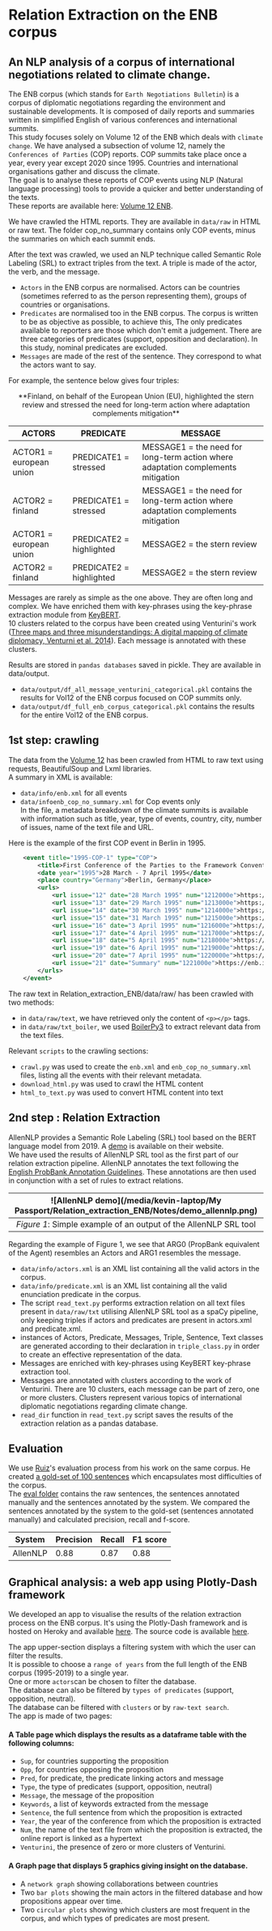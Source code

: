 # Relation Extraction on the ENB corpus
## An NLP analysis of a corpus of international negotiations related to climate change.

The ENB corpus (which stands for `Earth Negotiations Bulletin`) is a corpus of diplomatic negotiations regarding the environment and sustainable developments. It is composed of daily reports and summaries written in simplified English of various conferences and international summits.  
This study focuses solely on Volume 12 of the ENB which deals with `climate change`. We have analysed a subsection of volume 12, namely the `Conferences of Parties` (COP) reports.
COP summits take place once a year, every year except 2020 since 1995. Countries and international organisations gather and discuss the climate.  
The goal is to analyse these reports of COP events using NLP (Natural language processing) tools to provide a quicker and better understanding of the texts.  
These reports are available here: [Volume 12 ENB](https://enb.iisd.org/enb/vol12/).


We have crawled the HTML reports. They are available in `data/raw` in HTML or raw text. The folder cop_no_summary contains only COP events, minus the summaries on which each summit ends.  

After the text was crawled, we used an NLP technique called Semantic Role Labeling (SRL) to extract triples from the text. A triple is made of the actor, the verb, and the message.  
- `Actors` in the ENB corpus are normalised. Actors can be countries (sometimes referred to as the person representing them), groups of countries or organisations.  
- `Predicates` are normalised too in the ENB corpus. The corpus is written to be as objective as possible, to achieve this, The only predicates available to reporters are those which don't emit a judgement. There are three categories of predicates (support, opposition and declaration). In this study, nominal predicates are excluded.  
- `Messages` are made of the rest of the sentence. They correspond to what the actors want to say.  
  
For example, the sentence below gives four triples:  
<p style="text-align: center;">**Finland, on behalf of the European Union (EU), highlighted the stern review and stressed the need for long-term action where adaptation complements mitigation**</p>  

| ACTORS | PREDICATE | MESSAGE |  
| ------ | --------- | ------- |  
| ACTOR1 = european union | PREDICATE1 = stressed | MESSAGE1 = the need for long-term action where adaptation complements mitigation |  
| ACTOR2 = finland | PREDICATE1 = stressed | MESSAGE1 = the need for long-term action where adaptation complements mitigation |  
| ACTOR1 = european union | PREDICATE2 = highlighted | MESSAGE2 = the stern review |  
| ACTOR2 = finland | PREDICATE2 = highlighted | MESSAGE2 = the stern review |  
  
  
Messages are rarely as simple as the one above. They are often long and complex. We have enriched them with key-phrases using the key-phrase extraction module from [KeyBERT](https://github.com/MaartenGr/KeyBERT).  
10 clusters related to the corpus have been created using Venturini's work ([Three maps and three misunderstandings: A digital mapping of climate diplomacy, Venturni et al. 2014](https://journals.sagepub.com/doi/full/10.1177/2053951714543804)). Each message is annotated with these clusters.  

Results are stored in `pandas databases` saved in pickle. They are available in data/output.  
- `data/output/df_all_message_venturini_categorical.pkl` contains the results for Vol12 of the ENB corpus focused on COP summits only.  
- `data/output/df_full_enb_corpus_categorical.pkl` contains the results for the entire Vol12 of the ENB corpus.  


## 1st step: crawling

The data from the [Volume 12](https://enb.iisd.org/enb/vol12/) has been crawled from HTML to raw text using requests, BeautifulSoup and Lxml libraries.  
A summary in XML is available:  
- `data/info/enb.xml` for all events
- `data/infoenb_cop_no_summary.xml` for Cop events only  
In the file, a metadata breakdown of the climate summits is available with information such as title, year, type of events, country, city, number of issues, name of the text file and URL.  


Here is the example of the first COP event in Berlin in 1995.  
```xml
    <event title="1995-COP-1" type="COP">
        <title>First Conference of the Parties to the Framework Convention on Climate Change</title>
        <date year="1995">28 March - 7 April 1995</date>
        <place country="Germany">Berlin, Germany</place>
        <urls>
            <url issue="12" date="28 March 1995" num="1212000e">https://enb.iisd.org//vol12/1212000e.html</url>
            <url issue="13" date="29 March 1995" num="1213000e">https://enb.iisd.org//vol12/1213000e.html</url>
            <url issue="14" date="30 March 1995" num="1214000e">https://enb.iisd.org//vol12/1214000e.html</url>
            <url issue="15" date="31 March 1995" num="1215000e">https://enb.iisd.org//vol12/1215000e.html</url>
            <url issue="16" date="3 April 1995" num="1216000e">https://enb.iisd.org//vol12/1216000e.html</url>
            <url issue="17" date="4 April 1995" num="1217000e">https://enb.iisd.org//vol12/1217000e.html</url>
            <url issue="18" date="5 April 1995" num="1218000e">https://enb.iisd.org//vol12/1218000e.html</url>
            <url issue="19" date="6 April 1995" num="1219000e">https://enb.iisd.org//vol12/1219000e.html</url>
            <url issue="20" date="7 April 1995" num="1220000e">https://enb.iisd.org//vol12/1220000e.html</url>
            <url issue="21" date="Summary" num="1221000e">https://enb.iisd.org//vol12/1221000e.html</url>
        </urls>
    </event>
```

The raw text in Relation_extraction_ENB/data/raw/ has been crawled with two methods:  
- in `data/raw/text`, we have retrieved only the content of ```<p></p>``` tags.  
- in `data/raw/txt_boiler`, we used [BoilerPy3](https://pypi.org/project/boilerpy3/) to extract relevant data from the text files.  

Relevant `scripts` to the crawling sections:  
- `crawl.py` was used to create the `enb.xml` and `enb_cop_no_summary.xml` files, listing all the events with their relevant metadata.  
- `download_html.py` was used to crawl the HTML content  
- `html_to_text.py` was used to convert HTML content into text  


## 2nd step : Relation Extraction
AllenNLP provides a Semantic Role Labeling (SRL) tool based on the BERT language model from 2019. A [demo](https://demo.allennlp.org/semantic-role-labeling) is available on their website.  
We have used the results of AllenNLP SRL tool as the first part of our relation extraction pipeline. AllenNLP annotates the text following the [English ProbBank Annotation Guidelines](https://verbs.colorado.edu/propbank/EPB-Annotation-Guidelines.pdf). These annotations are then used in conjunction with a set of rules to extract relations.  

| ![AllenNLP demo](/media/kevin-laptop/My Passport/Relation_extraction_ENB/Notes/demo_allennlp.png)|
|:--:|
| *Figure 1*: Simple example of an output of the AllenNLP SRL tool |  

Regarding the example of Figure 1, we see that ARG0 (PropBank equivalent of the Agent) resembles an Actors and ARG1 resembles the message.  

- `data/info/actors.xml` is an XML list containing all the valid actors in the corpus.
- `data/info/predicate.xml` is an XML list containing all the valid enunciation predicate in the corpus.  
- The script `read_text.py` performs extraction relation on all text files present in `data/raw/txt` utilising AllenNLP SRL tool as a spaCy pipeline, only keeping triples if actors and predicates are present in actors.xml and predicate.xml.  
- instances of Actors, Predicate, Messages, Triple, Sentence, Text classes are generated according to their declaration in `triple_class.py` in order to create an effective representation of the data. 
- Messages are enriched with key-phrases using KeyBERT key-phrase extraction tool.  
- Messages are annotated with clusters according to the work of Venturini. There are 10 clusters, each message can be part of zero, one or more clusters. Clusters represent various topics of international diplomatic negotiations regarding climate change.  
- `read_dir` function in `read_text.py` script saves the results of the extraction relation as a pandas database.  


## Evaluation

We use [Ruiz](https://hal.archives-ouvertes.fr/tel-01575167)'s evaluation process from his work on the same corpus. He created [a gold-set of 100 sentences](https://github.com/pruizf/pasrl/tree/master/proposition_extraction/testsets) which encapsulates most difficulties of the corpus.   
The [eval folder](data/info/eval/) contains the raw sentences, the sentences annotated manually and the sentences annotated by the system. We compared the sentences annotated by the system to the gold-set (sentences annotated manually) and calculated precision, recall and f-score.   

| System      | Precision | Recall      | F1 score | 
| ----------- | ----------- | ----------- | ----------- |
| AllenNLP   | 0.88        | 0.87   | 0.88        |
  
  

## Graphical analysis: a web app using Plotly-Dash framework

We developed an app to visualise the results of the relation extraction process on the ENB corpus. It's using the Plotly-Dash framework and is hosted on Heroky and available [here](https://srl-enb-app.herokuapp.com/). The source code is available [here](https://github.com/KnuxV/enb_heroku_app).  

The app upper-section displays a filtering system with which the user can filter the results.  
It is possible to choose a `range of years` from the full length of the ENB corpus (1995-2019) to a single year.  
One or more `actors`can be chosen to filter the database.  
The database can also be filtered by `types of predicates` (support, opposition, neutral).  
The database can be filtered with `clusters` or by `raw-text search`.  
The app is made of two pages:  
#### A Table page which displays the results as a dataframe table with the following columns:
- `Sup`, for countries supporting the proposition  
- `Opp`, for countries opposing the proposition  
- `Pred`, for predicate, the predicate linking actors and message
- `Type`, the type of predicates (support, opposition, neutral)  
- `Message`, the message of the proposition  
- `Keywords`, a list of keywords extracted from the message  
- `Sentence`, the full sentence from which the proposition is extracted  
- `Year`, the year of the conference from which the proposition is extracted  
- `Num`, the name of the text file from which the proposition is extracted, the online report is linked as a hypertext  
- `Venturini`, the presence of zero or more clusters of Venturini.  

#### A Graph page that displays 5 graphics giving insight on the database.
- A `network graph` showing collaborations between countries  
- Two `bar plots` showing the main actors in the filtered database and how propositions appear over time.  
- Two `circular plots` showing which clusters are most frequent in the corpus, and which types of predicates are most present.  